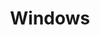 ---
title: Windows
definition: Windows is a group of several proprietary graphical operating system families developed and marketed by Microsoft.
sources:
- sourceurl: https://en.wikipedia.org/wiki/Microsoft_Windows
perspectives: []
---